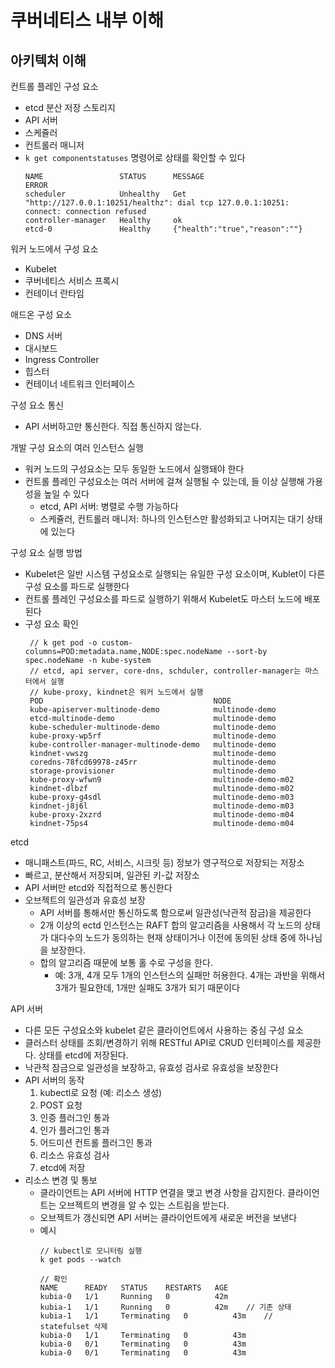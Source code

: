 # 쿠버네티스 내부 이해
## 아키텍처 이해
컨트롤 플레인 구성 요소
- etcd 분산 저장 스토리지
- API 서버
- 스케쥴러
- 컨트롤러 매니저
- `k get componentstatuses` 명령어로 상태를 확인할 수 있다
   ```
   NAME                 STATUS      MESSAGE                                                                                       ERROR
   scheduler            Unhealthy   Get "http://127.0.0.1:10251/healthz": dial tcp 127.0.0.1:10251: connect: connection refused
   controller-manager   Healthy     ok
   etcd-0               Healthy     {"health":"true","reason":""}
   ```

워커 노드에서 구성 요소
- Kubelet
- 쿠버네티스 서비스 프록시
- 컨테이너 란타임

애드온 구성 요소
- DNS 서버
- 대시보드
- Ingress Controller
- 힙스터
- 컨테이너 네트워크 인터페이스

구성 요소 통신
- API 서버하고만 통신한다. 직접 통신하지 않는다.

개발 구성 요소의 여러 인스턴스 실행
- 워커 노드의 구성요소는 모두 동일한 노드에서 실행돼야 한다
- 컨트롤 플레인 구성요소는 여러 서버에 걸쳐 실행될 수 있는데, 들 이상 실행해 가용성을 높일 수 있다
   - etcd, API 서버: 병렬로 수행 가능하다
   - 스케쥴러, 컨트롤러 매니저: 하나의 인스턴스만 활성화되고 나머지는 대기 상태에 있는다

구성 요소 실행 방법
- Kubelet은 일반 시스템 구성요소로 실행되는 유일한 구성 요소이며, Kublet이 다른 구성 요소를 파드로 실행한다
- 컨트롤 플레인 구성요소를 파드로 실행하기 위해서 Kubelet도 마스터 노드에 배포된다
- 구성 요소 확인
   ```
    // k get pod -o custom-columns=POD:metadata.name,NODE:spec.nodeName --sort-by spec.nodeName -n kube-system
    // etcd, api server, core-dns, schduler, controller-manager는 마스터에서 실행
    // kube-proxy, kindnet은 워커 노드에서 실행
    POD                                      NODE
    kube-apiserver-multinode-demo            multinode-demo
    etcd-multinode-demo                      multinode-demo
    kube-scheduler-multinode-demo            multinode-demo
    kube-proxy-wp5rf                         multinode-demo
    kube-controller-manager-multinode-demo   multinode-demo
    kindnet-vwszg                            multinode-demo
    coredns-78fcd69978-z45rr                 multinode-demo
    storage-provisioner                      multinode-demo
    kube-proxy-wfwn9                         multinode-demo-m02
    kindnet-dlbzf                            multinode-demo-m02
    kube-proxy-g4sdl                         multinode-demo-m03
    kindnet-j8j6l                            multinode-demo-m03
    kube-proxy-2xzrd                         multinode-demo-m04
    kindnet-75ps4                            multinode-demo-m04
   ```

etcd
- 매니패스트(파드, RC, 서비스, 시크릿 등) 정보가 영구적으로 저장되는 저장소
- 빠르고, 분산해서 저장되며, 일관된 키-값 저장소
- API 서버만 etcd와 직접적으로 통신한다
- 오브젝트의 일관성과 유효성 보장
   - API 서버를 통해서만 통신하도록 함으로써 일관성(낙관적 잠금)을 제공한다
   - 2개 이상의 ectd 인스턴스는 RAFT 합의 알고리즘을 사용해서 각 노드의 상태가 대다수의 노드가 동의하는 현재 상태이거나 이전에 동의된 상태 중에 하나님을 보장한다.
   - 합의 알고리즘 때문에 보통 홀 수로 구성을 한다. 
      - 예: 3개, 4개 모두 1개의 인스턴스의 실패만 허용한다. 4개는 과반을 위해서 3개가 필요한데, 1개만 실패도 3개가 되기 때문이다

API 서버
- 다른 모든 구성요소와 kubelet 같은 클라이언트에서 사용하는 중심 구성 요소
- 클러스터 상태를 조회/변경하기 위해 RESTful API로 CRUD 인터페이스를 제공한다. 상태를 etcd에 저장된다.
- 낙관적 잠금으로 일관성을 보장하고, 유효성 검사로 유효성을 보장한다
- API 서버의 동작
   1. kubectl로 요청 (예: 리소스 생성)
   2. POST 요청
   3. 인증 플러그인 통과
   4. 인가 플러그인 통과
   5. 어드미션 컨트롤 플러그인 통과
   6. 리소스 유효성 검사
   7. etcd에 저장
- 리소스 변경 및 통보
   - 클라이언트는 API 서버에 HTTP 연결을 맺고 변경 사항을 감지한다. 클라이언트는 오브젝트의 변경을 알 수 있는 스트림을 받는다. 
   - 오브젝트가 갱신되면 API 서버는 클라이언트에게 새로운 버전을 보낸다
   - 예시
      ```
      // kubectl로 모니터링 실행
      k get pods --watch

      // 확인
      NAME      READY   STATUS    RESTARTS   AGE
      kubia-0   1/1     Running   0          42m
      kubia-1   1/1     Running   0          42m    // 기존 상태
      kubia-1   1/1     Terminating   0          43m    // statefulset 삭제
      kubia-0   1/1     Terminating   0          43m
      kubia-0   0/1     Terminating   0          43m
      kubia-0   0/1     Terminating   0          43m
      ```